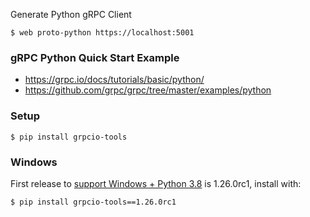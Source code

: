 Generate Python gRPC Client

    $ web proto-python https://localhost:5001

### gRPC Python Quick Start Example

 - https://grpc.io/docs/tutorials/basic/python/
 - https://github.com/grpc/grpc/tree/master/examples/python

### Setup

    $ pip install grpcio-tools

### Windows

First release to [support Windows + Python 3.8](https://github.com/grpc/grpc/issues/20615) is 1.26.0rc1, install with:

    $ pip install grpcio-tools==1.26.0rc1
